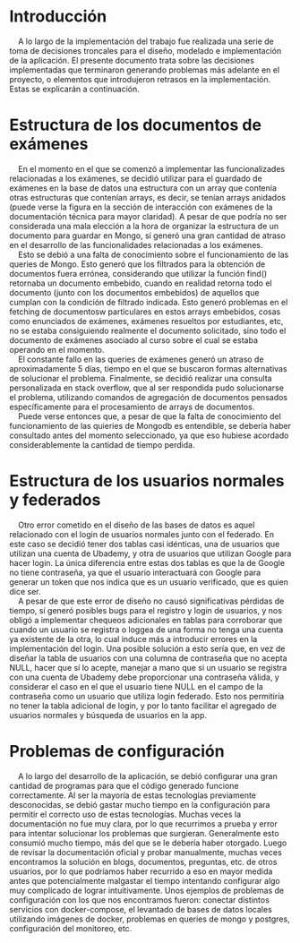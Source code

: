 # Introducción

&nbsp;&nbsp;&nbsp;&nbsp;A lo largo de la implementación del trabajo fue realizada una serie de toma de decisiones troncales para el diseño, modelado e implementación de la aplicación. El presente documento trata sobre las decisiones implementadas que terminaron generando problemas más adelante en el proyecto, o elementos que introdujeron retrasos en la implementación. Estas se explicarán a continuación.

# Estructura de los documentos de exámenes

&nbsp;&nbsp;&nbsp;&nbsp;En el momento en el que se comenzó a implementar las funcionalizades relacionadas a los exámenes, se decidió utilizar para el guardado de exámenes en la base de datos una estructura con un array que contenía otras estructuras que contenían arrays, es decir, se tenían arrays anidados (puede verse la figura en la sección de interacción con exámenes de la documentación técnica para mayor claridad). A pesar de que podría no ser considerada una mala elección a la hora de organizar la estructura de un documento para guardar en Mongo, sí generó una gran cantidad de atraso en el desarrollo de las funcionalidades relacionadas a los exámenes.  
&nbsp;&nbsp;&nbsp;&nbsp;Esto se debió a una falta de conocimiento sobre el funcionamiento de las queries de Mongo. Esto generó que los filtrados para la obtención de documentos fuera errónea, considerando que utilizar la función find() retornaba un documento embebido, cuando en realidad retorna todo el documento (junto con los documentos embebidos) de aquellos que cumplan con la condición de filtrado indicada. Esto generó problemas en el fetching de documentosw particulares en estos arrays embebidos, cosas como enunciados de exámenes, exámenes resueltos por estudiantes, etc, no se estaba consiguiendo realmente el documento solicitado, sino todo el documento de exámenes asociado al curso sobre el cual se estaba operando en el momento.  
&nbsp;&nbsp;&nbsp;&nbsp;El constante fallo en las queries de exámenes generó un atraso de aproximadamente 5 días, tiempo en el que se buscaron formas alternativas de solucionar el problema. Finalmente, se decidió realizar una consulta personalizada en stack overflow, que al ser respondida pudo solucionarse el problema, utilizando comandos de agregación de documentos pensados específicamente para el procesamiento de arrays de documentos.  
&nbsp;&nbsp;&nbsp;&nbsp;Puede verse entonces que, a pesar de que la falta de conocimiento del funcionamiento de las quieries de Mongodb es entendible, se debería haber consultado antes del momento seleccionado, ya que eso hubiese acordado considerablemente la cantidad de tiempo perdida.

# Estructura de los usuarios normales y federados

&nbsp;&nbsp;&nbsp;&nbsp;Otro error cometido en el diseño de las bases de datos es aquel relacionado con el login de usuarios normales junto con el federado. En este caso se decidió tener dos tablas casi idénticas, una de usuarios que utilizan una cuenta de Ubademy, y otra de usuarios que utilizan Google para hacer login. La única diferencia entre estas dos tablas es que la de Google no tiene contraseña, ya que el usuario interactuará con Google para generar un token que nos indica que es un usuario verificado, que es quien dice ser.  
&nbsp;&nbsp;&nbsp;&nbsp;A pesar de que este error de diseño no causó significativas pérdidas de tiempo, sí generó posibles bugs para el registro y login de usuarios, y nos obligó a implementar chequeos adicionales en tablas para corroborar que cuando un usuario se registra o loggea de una forma no tenga una cuenta ya existente de la otra, lo cual induce más a introducir errores en la implementación del login. Una posible solución a esto sería que, en vez de diseñar la tabla de usuarios con una columna de contraseña que no acepta NULL, hacer que sí lo acepte, manejar a mano que si un usuario se registra con una cuenta de Ubademy debe proporcionar una contraseña válida, y considerar el caso en el que el usuario tiene NULL en el campo de la contraseña como un usuario que utiliza login federado. Esto nos permitiría no tener la tabla adicional de login, y por lo tanto facilitar el agregado de usuarios normales y búsqueda de usuarios en la app.


# Problemas de configuración

&nbsp;&nbsp;&nbsp;&nbsp;A lo largo del desarrollo de la aplicación, se debió configurar una gran cantidad de programas para que el código generado funcione correctamente. Al ser la mayoría de estas tecnologías previamente desconocidas, se debió gastar mucho tiempo en la configuración para permitir el correcto uso de estas tecnologías. Muchas veces la documentación no fue muy clara, por lo que recurrimos a prueba y error para intentar solucionar los problemas que surgieran. Generalmente esto consumió mucho tiempo, más del que se le debería haber otorgado. Luego de revisar la documentación oficial y probar manualmente, muchas veces encontramos la solución en blogs, documentos, preguntas, etc. de otros usuarios, por lo que podríamos haber recurrido a eso en mayor medida antes que potencialmente malgastar el tiempo intentando configurar algo muy complicado de lograr intuitivamente. Unos ejemplos de problemas de configuración con los que nos encontramos fueron: conectar distintos servicios con docker-compose, el levantado de bases de datos locales utilizando imágenes de docker, problemas en queries de mongo y postgres, configuración del monitoreo, etc.